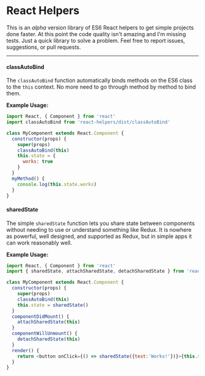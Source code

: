# React Helpers
This is an _alpha_ version library of ES6 React helpers to get simple projects done faster. At this point the code quality isn't amazing and I'm missing tests. Just a quick library to solve a problem. Feel free to report issues, suggestions, or pull requests.

---

#### classAutoBind
The `classAutoBind` function automatically binds methods on the ES6 class to the `this` context. No more need to go through method by method to bind them.

**Example Usage:**

```javascript
import React, { Component } from 'react'
import classAutoBind from 'react-helpers/dist/classAutoBind'

class MyComponent extends React.Component {
  constructor(props) {
    super(props)
    classAutoBind(this)
    this.state = {
      works: true
    }
  }
  myMethod() {
    console.log(this.state.works)
  }
}
```

#### sharedState
The simple `sharedState` function lets you share state between components without needing to use or understand something like Redux. It is nowhere as powerful, well designed, and supported as Redux, but in simple apps it can work reasonably well.

**Example Usage:**

```javascript
import React, { Component } from 'react'
import { sharedState, attachSharedState, detachSharedState } from 'react-helpers/dist/sharedState'

class MyComponent extends React.Component {
  constructor(props) {
    super(props)
    classAutoBind(this)
    this.state = sharedState()
  }
  componentDidMount() {
    attachSharedState(this)
  }
  componentWillUnmount() {
    detachSharedState(this)
  }
  render() {
    return <button onClick={() => sharedState({test:'Works!'})}>{this.state.test}</button>
  }
}
```

